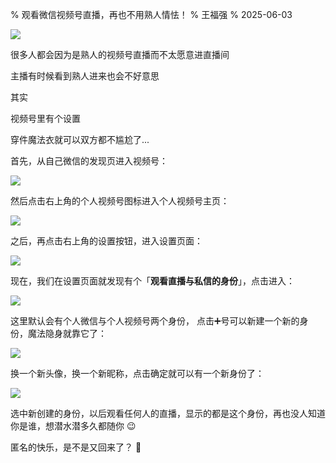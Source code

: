 % 观看微信视频号直播，再也不用熟人情怯！
% 王福强
% 2025-06-03

![](https://img.shields.io/badge/隐私-教程-green.svg?style=flat)

很多人都会因为是熟人的视频号直播而不太愿意进直播间

主播有时候看到熟人进来也会不好意思

其实

视频号里有个设置

穿件魔法衣就可以双方都不尴尬了...

首先，从自己微信的发现页进入视频号：

![](./images/sph-live-profiles/entry.jpg)

然后点击右上角的个人视频号图标进入个人视频号主页：

![](./images/sph-live-profiles/go-profile-main.jpg)

之后，再点击右上角的设置按钮，进入设置页面：

![](./images/sph-live-profiles/go-setting.jpg)

现在，我们在设置页面就发现有个「**观看直播与私信的身份**」，点击进入：

![](./images/sph-live-profiles/go-profile.jpg)


这里默认会有个人微信与个人视频号两个身份， 点击➕号可以新建一个新的身份，魔法隐身就靠它了：

![](./images/sph-live-profiles/add-new-entry.jpg)


换一个新头像，换一个新昵称，点击确定就可以有一个新身份了：

![](./images/sph-live-profiles/add-new-value.jpg)

选中新创建的身份，以后观看任何人的直播，显示的都是这个身份，再也没人知道你是谁，想潜水潜多久都随你 😉

匿名的快乐，是不是又回来了？ 🤣




